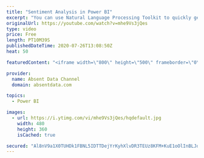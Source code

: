 ```yaml
---
title: "Sentiment Analysis in Power BI"
excerpt: "You can use Natural Language Processing Toolkit to quickly get sentiment scores on text like comments or tweets. You can check out the full written instructions here:"
originalUrl: https://youtube.com/watch?v=mhe9Vs3jQes
type: video
price: Free
length: PT10M39S
publishedDateTime: 2020-07-26T13:08:50Z
heat: 50

featuredContent: "<iframe width=\"800\" height=\"500\" frameborder=\"0\" src=\"https://www.youtube.com/embed/mhe9Vs3jQes\" allow=\"accelerometer; autoplay; encrypted-media; gyroscope; picture-in-picture\" allowfullscreen></iframe>"

provider:
  name: Absent Data Channel
  domain: absentdata.com

topics:
  - Power BI

images:
  - url: https://i.ytimg.com/vi/mhe9Vs3jQes/hqdefault.jpg
    width: 480
    height: 360
    isCached: true

secured: "Al8nV9a1X0TUHDk1FBNL5IDTTDejYrKyhXlvDR3TEUz8KFM+KuE1oOlInBLJdEZq0STbnNW73fVvr/QCjnBsXqQLjUV4T0eFyZ66e16j027AJ1ixmk76GeaaadLPYw8OFxcGNkluXm6tHGDeyeAnJPzKl6AuYHNdccerpbnI5hneqTPbRw3uDCVpV3hg3mDyp6zhDtB24YYOJOeE9WBPij60SRSKjEDSzx/y4naY8KMOgcv8UNW9sFqht7vigpOF7RyAF+f3vWWl/ptU9S+wa/qu61IlMIrqBDVGGVWkoxclDiSRUXQpPW2LvzdXSytK/3ifKd4oVtPDV6+EhaU/b5CrZODdm/HtZeK2e/w4Sk0v1zy6/Ll4m/68p4DeEtGcYaNESC4jtM4o8l3xcqiHhBxCg/7qAgb2xllGJ56ghY0=;u1JCEVXc3jo6+BeEe6eoHA=="
---
```


